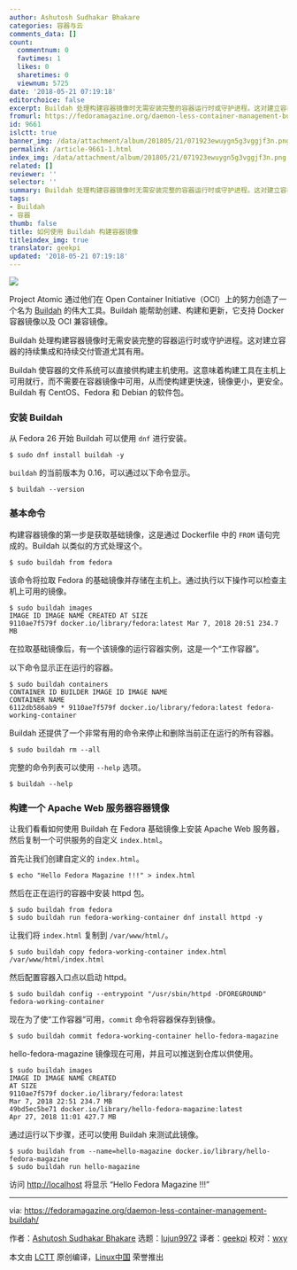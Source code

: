 ```yaml
---
author: Ashutosh Sudhakar Bhakare
categories: 容器与云
comments_data: []
count:
  commentnum: 0
  favtimes: 1
  likes: 0
  sharetimes: 0
  viewnum: 5725
date: '2018-05-21 07:19:18'
editorchoice: false
excerpt: Buildah 处理构建容器镜像时无需安装完整的容器运行时或守护进程。这对建立容器的持续集成和持续交付管道尤其有用。
fromurl: https://fedoramagazine.org/daemon-less-container-management-buildah/
id: 9661
islctt: true
banner_img: /data/attachment/album/201805/21/071923ewuygn5g3vggjf3n.png
permalink: /article-9661-1.html
index_img: /data/attachment/album/201805/21/071923ewuygn5g3vggjf3n.png.thumb.jpg
related: []
reviewer: ''
selector: ''
summary: Buildah 处理构建容器镜像时无需安装完整的容器运行时或守护进程。这对建立容器的持续集成和持续交付管道尤其有用。
tags:
- Buildah
- 容器
thumb: false
title: 如何使用 Buildah 构建容器镜像
titleindex_img: true
translator: geekpi
updated: '2018-05-21 07:19:18'
---
```


![](/data/attachment/album/201805/21/071923ewuygn5g3vggjf3n.png)


Project Atomic 通过他们在 Open Container Initiative（OCI）上的努力创造了一个名为 [Buildah](https://github.com/projectatomic/buildah) 的伟大工具。Buildah 能帮助创建、构建和更新，它支持 Docker 容器镜像以及 OCI 兼容镜像。


Buildah 处理构建容器镜像时无需安装完整的容器运行时或守护进程。这对建立容器的持续集成和持续交付管道尤其有用。


Buildah 使容器的文件系统可以直接供构建主机使用。这意味着构建工具在主机上可用就行，而不需要在容器镜像中可用，从而使构建更快速，镜像更小，更安全。Buildah 有 CentOS、Fedora 和 Debian 的软件包。


### 安装 Buildah


从 Fedora 26 开始 Buildah 可以使用 `dnf` 进行安装。



```
$ sudo dnf install buildah -y

```

`buildah` 的当前版本为 0.16，可以通过以下命令显示。



```
$ buildah --version

```

### 基本命令


构建容器镜像的第一步是获取基础镜像，这是通过 Dockerfile 中的 `FROM` 语句完成的。Buildah 以类似的方式处理这个。



```
$ sudo buildah from fedora

```

该命令将拉取 Fedora 的基础镜像并存储在主机上。通过执行以下操作可以检查主机上可用的镜像。



```
$ sudo buildah images
IMAGE ID IMAGE NAME CREATED AT SIZE
9110ae7f579f docker.io/library/fedora:latest Mar 7, 2018 20:51 234.7 MB

```

在拉取基础镜像后，有一个该镜像的运行容器实例，这是一个“工作容器”。


以下命令显示正在运行的容器。



```
$ sudo buildah containers
CONTAINER ID BUILDER IMAGE ID IMAGE NAME
CONTAINER NAME
6112db586ab9 * 9110ae7f579f docker.io/library/fedora:latest fedora-working-container

```

Buildah 还提供了一个非常有用的命令来停止和删除当前正在运行的所有容器。



```
$ sudo buildah rm --all

```

完整的命令列表可以使用 `--help` 选项。



```
$ buildah --help

```

### 构建一个 Apache Web 服务器容器镜像


让我们看看如何使用 Buildah 在 Fedora 基础镜像上安装 Apache Web 服务器，然后复制一个可供服务的自定义 `index.html`。


首先让我们创建自定义的 `index.html`。



```
$ echo "Hello Fedora Magazine !!!" > index.html

```

然后在正在运行的容器中安装 httpd 包。



```
$ sudo buildah from fedora
$ sudo buildah run fedora-working-container dnf install httpd -y

```

让我们将 `index.html` 复制到 `/var/www/html/`。



```
$ sudo buildah copy fedora-working-container index.html /var/www/html/index.html

```

然后配置容器入口点以启动 httpd。



```
$ sudo buildah config --entrypoint "/usr/sbin/httpd -DFOREGROUND" fedora-working-container

```

现在为了使“工作容器”可用，`commit` 命令将容器保存到镜像。



```
$ sudo buildah commit fedora-working-container hello-fedora-magazine

```

hello-fedora-magazine 镜像现在可用，并且可以推送到仓库以供使用。



```
$ sudo buildah images
IMAGE ID IMAGE NAME CREATED
AT SIZE
9110ae7f579f docker.io/library/fedora:latest
Mar 7, 2018 22:51 234.7 MB
49bd5ec5be71 docker.io/library/hello-fedora-magazine:latest
Apr 27, 2018 11:01 427.7 MB

```

通过运行以下步骤，还可以使用 Buildah 来测试此镜像。



```
$ sudo buildah from --name=hello-magazine docker.io/library/hello-fedora-magazine
$ sudo buildah run hello-magazine

```

访问 <http://localhost> 将显示 “Hello Fedora Magazine !!!”




---


via: <https://fedoramagazine.org/daemon-less-container-management-buildah/>


作者：[Ashutosh Sudhakar Bhakare](https://fedoramagazine.org/author/ashutoshbhakare/) 选题：[lujun9972](https://github.com/lujun9972) 译者：[geekpi](https://github.com/geekpi) 校对：[wxy](https://github.com/wxy)


本文由 [LCTT](https://github.com/LCTT/TranslateProject) 原创编译，[Linux中国](https://linux.cn/) 荣誉推出
